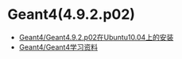 # Geant4(4.9.2.p02)

  * [Geant4/Geant4.9.2.p02在Ubuntu10.04上的安装](Geant4/Geant4.9.2.p02在Ubuntu10.04上的安装.html)
  * [Geant4/Geant4学习资料](Geant4/Geant4学习资料.html)


